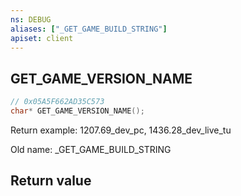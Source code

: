 ```yaml
---
ns: DEBUG
aliases: ["_GET_GAME_BUILD_STRING"]
apiset: client
---
```

## GET_GAME_VERSION_NAME

```c
// 0x05A5F662AD35C573
char* GET_GAME_VERSION_NAME();
```

Return example: 1207.69_dev_pc, 1436.28_dev_live_tu

Old name: _GET_GAME_BUILD_STRING


## Return value

